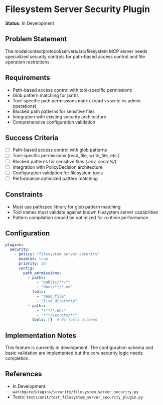 # Filesystem Server Security Plugin

**Status**: In Development

## Problem Statement
The modelcontextprotocol/servers/src/filesystem MCP server needs specialized security controls for path-based access control and file operation restrictions.

## Requirements
- Path-based access control with tool-specific permissions
- Glob pattern matching for paths
- Tool-specific path permissions matrix (read vs write vs admin operations)
- Blocked path patterns for sensitive files
- Integration with existing security architecture
- Comprehensive configuration validation

## Success Criteria
- [ ] Path-based access control with glob patterns
- [ ] Tool-specific permissions (read_file, write_file, etc.)
- [ ] Blocked patterns for sensitive files (*.env, secrets/*)
- [ ] Integration with PolicyDecision architecture
- [ ] Configuration validation for filesystem tools
- [ ] Performance optimized pattern matching

## Constraints
- Must use pathspec library for glob pattern matching
- Tool names must validate against known filesystem server capabilities
- Pattern compilation should be optimized for runtime performance

## Configuration
```yaml
plugins:
  security:
    - policy: "filesystem_server_security"
      enabled: true
      priority: 20
      config:
        path_permissions:
          - paths: 
              - "public/**/*"
              - "docs/**/*.md"
            tools:
              - "read_file"
              - "list_directory"
          - paths:
              - "!**/*.env"
              - "!**/secrets/**"
            tools: []  # No tools allowed
```

## Implementation Notes
This feature is currently in development. The configuration schema and basic validation are implemented but the core security logic needs completion.

## References
- In Development: `watchgate/plugins/security/filesystem_server_security.py`
- Tests: `tests/unit/test_filesystem_server_security_plugin.py`